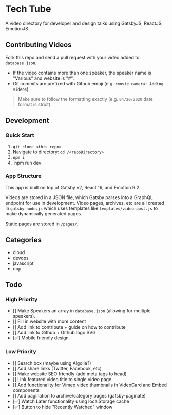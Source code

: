 # Tech Tube

A video directory for developer and design talks using GatsbyJS, ReactJS, EmotionJS.

## Contributing Videos

Fork this repo and send a pull request with your video added to `database.json`. 

- If the video contains more than one speaker, the speaker name is "Various" and website is "#".
- Git commits are prefixed with Github emoji (e.g. `:movie_camera: Adding videos`)

> Make sure to follow the formatting exactly (e.g. `04/20/2020` date format is strict).

## Development

### Quick Start

1. `git clone <this repo>`
1. Navigate to directory: `cd /<repoDirectory>`
1. `npm i`
1. `npm run dev

### App Structure

This app is built on top of Gatsby v2, React 16, and Emotion 9.2.

Videos are stored in a JSON file, which Gatsby parses into a GraphQL endpoint for use in development. Video pages, archives, etc are all created in `gatsby-node.js` which uses templates like `templates/video-post.js` to make dynamically generated pages.

Static pages are stored in `/pages/`.

## Categories

* cloud
* devops
* javascript
* oop

## Todo

### High Priority

- [] Make Speakers an array in `database.json` (allowing for multiple speakers).
- [] Fill in website with more content
- [] Add link to contribute + guide on how to contribute
- [] Add link to Github + Github logo SVG
- [✅] Mobile friendly design

### Low Priority

- [] Search box (maybe using Algolia?)
- [] Add share links (Twitter, Facebook, etc)
- [] Make website SEO friendly (add meta tags to head)
- [] Link featured video title to single video page
- [] Add functionality for Vimeo video thumbnails in VideoCard and Embed components
- [] Add pagination to archive/category pages (gatsby-paginate)
- [✅] Watch Later functionality using localStorage cache
- [✅] Button to hide "Recently Watched" window